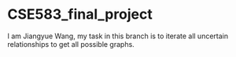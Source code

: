 # CSE583_final_project
I am Jiangyue Wang, my task in this branch is to iterate all uncertain relationships to get all possible graphs.